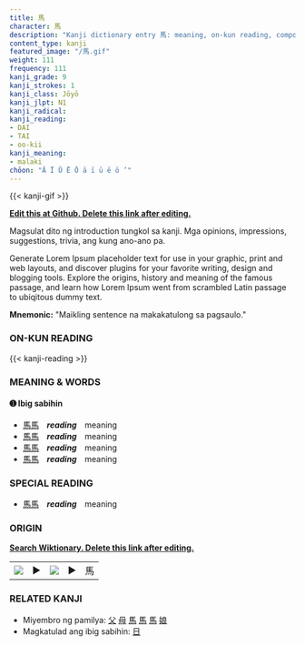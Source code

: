 ```yaml
---
title: 馬
character: 馬
description: "Kanji dictionary entry 馬: meaning, on-kun reading, compounds, origin, related kanji"
content_type: kanji
featured_image: "/馬.gif"
weight: 111
frequency: 111
kanji_grade: 9
kanji_strokes: 1
kanji_class: Jōyō
kanji_jlpt: N1
kanji_radical: 
kanji_reading: 
- DAI
- TAI
- oo-kii
kanji_meaning:
- malaki
chōon: "Ā Ī Ū Ē Ō ā ī ū ē ō ’"
---
```

[//]: # (Don't edit the line below. Kanji animated GIF code is automatically generated.)
{{< kanji-gif >}}

[//]: # (Edit below this line.)

**[Edit this at Github. Delete this link after editing.](https://github.com/tim0g/tim/tree/main/content/kanji/馬/index.md)**

Magsulat dito ng introduction tungkol sa kanji. Mga opinions, impressions, suggestions, trivia, ang kung ano-ano pa.

Generate Lorem Ipsum placeholder text for use in your graphic, print and web layouts, and discover plugins for your favorite writing, design and blogging tools. Explore the origins, history and meaning of the famous passage, and learn how Lorem Ipsum went from scrambled Latin passage to ubiqitous dummy text.
 
**Mnemonic:** "Maikling sentence na makakatulong sa pagsaulo."

### ON-KUN READING

[//]: # (Don't edit the line below. ON-KUN READING code is automatically generated.)
{{< kanji-reading >}}

### MEANING & WORDS

#### ➊ **Ibig sabihin**
  - [馬](../馬)[馬](../馬)　***reading***　meaning
  - [馬](../馬)[馬](../馬)　***reading***　meaning
  - [馬](../馬)[馬](../馬)　***reading***　meaning
  - [馬](../馬)[馬](../馬)　***reading***　meaning

### SPECIAL READING
  - [馬](../馬)[馬](../馬)　***reading***　meaning

### ORIGIN

**[Search Wiktionary. Delete this link after editing.](https://wiktionary.org/wiki/馬)**
<table class="kanji-table"><tr><td>
<img src="60px-馬-bronze.svg.png">
</td><td>▶</td><td>
<img src="60px-馬-oracle.svg.png">
</td><td>▶</td>
<td class="kanji-origin">馬</td>
</tr></table>

### RELATED KANJI
- Miyembro ng pamilya: [父](../父) [母](../母) [馬](../馬) [馬](../馬) [馬](../馬) [娘](../娘)
- Magkatulad ang ibig sabihin: [日](../日)
